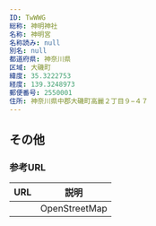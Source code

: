 ```yaml
---
ID: TwWWG
総称: 神明神社
名称: 神明宮
名称読み: null
別名: null
都道府県: 神奈川県
区域: 大磯町
緯度: 35.3222753
経度: 139.3248973
郵便番号: 2550001
住所: 神奈川県中郡大磯町高麗２丁目９−４７
---
```


## その他

### 参考URL

| URL | 説明          |
| --- | ------------- |
|     | OpenStreetMap |
